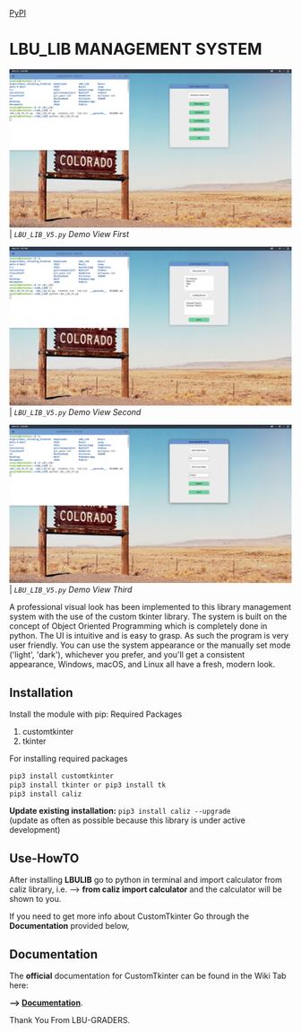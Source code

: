 [PyPI](https://pypi.org/project/caliz/)

# LBU_LIB MANAGEMENT SYSTEM

![](images/1.png)
| _`LBU_LIB_V5.py` Demo View First_

![](images/2.png)
| _`LBU_LIB_V5.py` Demo View Second_

![](images/3.png)
| _`LBU_LIB_V5.py` Demo View Third_

A professional visual look has been implemented to this library management system with the use of the custom tkinter library. The system is built on the concept of Object Oriented Programming which is completely done in
python. The UI is intuitive and is easy to grasp. As such the program is very user friendly. You can use the system appearance or the manually set mode ('light', 'dark'), whichever you prefer, and you'll get a consistent appearance, Windows, macOS, and Linux all have a fresh, modern look.


## Installation
Install the module with pip:
Required Packages
1. customtkinter
2. tkinter

For installing required packages
```
pip3 install customtkinter
pip3 install tkinter or pip3 install tk
pip3 install caliz
```
**Update existing installation:** ```pip3 install caliz --upgrade```\
(update as often as possible because this library is under active development)

## Use-HowTO

After installing **LBULIB** go to python in terminal and import calculator from caliz library, 
i.e. --> **from caliz import calculator**
and the calculator will be shown to you.

If you need to get more info about CustomTkinter Go through the **Documentation** provided below,

## Documentation

The **official** documentation for CustomTkinter can be found in the Wiki Tab here:

**--> [Documentation](https://github.com/TomSchimansky/CustomTkinter/wiki)**.

Thank You From LBU-GRADERS.
